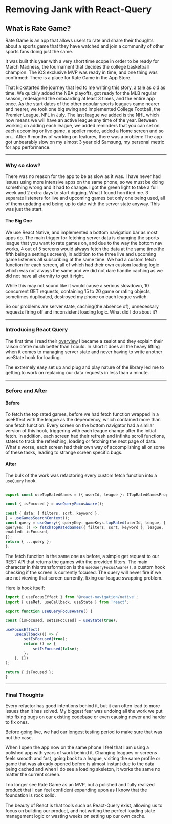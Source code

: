 # Removing Jank with React-Query

## **What is Rate Game?**

Rate Game is an app that allows users to rate and share their thoughts about a sports game that they have watched and join a community of other sports fans doing just the same.

It was built this year with a very short time scope in order to be ready for March Madness, the tournament that decides the college basketball champion. The iOS exclusive MVP was ready in time, and one thing was confirmed: There is a place for Rate Game in the App Store.

That kickstarted the journey that led to me writing this story, a tale as old as time. We quickly added the NBA playoffs, got ready for the MLB regular season, redesigned the onboarding at least 3 times, and the entire app once.
As the start dates of the other popular sports leagues came nearer and nearer, we took one big swing and implemented College Football, the Premier League, NFL in July. The last league we added is the NHL which  now means we will have an active league any time of the year.
Between working on adding each league, we added reminders that you can set on each upcoming or live game, a spoiler mode, added a Home screen and so on...
After 6 months of working on features, there was a problem: The app got unbearably slow on my almost 3 year old Samsung, my personal metric for app performance.

---

### **Why so slow?**

There was no reason for the app to be as slow as it was. I have never had issues using more intensive apps on the same phone, so we must be doing something wrong and it had to change.
I got the green light to take a full week and 2 extra days to start digging. What I found horrified me. 3 separate listeners for live and upcoming games but only one being used, all of them updating and being up to date with the server state anyway. This was just the start.

#### **The Big One**

We use React Native, and implemented a bottom navigation bar as most apps do. The main trigger for fetching server data is changing the sports league that you want to rate games on, and due to the way the bottom nav works, 4 out of 5 screens would always fetch the data at the same time(the fifth being a settings screen), in addition to the three live and upcoming game listeners all subscribing at the same time.
We had a custom fetch function for each screen, all of which had their own custom loading logic which was not always the same and we did not dare handle caching as we did not have all eternity to get it right.

While this may not sound like it would cause a serious slowdown, 10 concurrent GET requests, containing 15 to 20 game or rating objects, sometimes duplicated, destroyed my phone on each league switch.

So our problems are server state, caching(the absence of), unnecessary requests firing off and inconsistent loading logic.
What did I do about it?

---

### **Introducing React Query**

The first time I read their [overview](https://tanstack.com/query/latest/docs/framework/react/overview) I became a zealot and they explain their raison d'etre much better than I could. In short it does all the heavy lifting when it comes to managing server state and never having to write another useState hook for loading.

The extremely easy set up and plug and play nature of the library led me to getting to work on replacing our data requests in less than a minute.

---

### **Before and After**

#### **Before**

To fetch the top rated games, before we had fetch function wrapped in a useEffect with the league as the dependency, which contained more than one fetch function. Every screen on the bottom navigator had a similar version of this hook, triggering with each league change after the initial fetch.
In addition, each screen had their refresh and infinite scroll functions, states to track the refreshing, loading or fetching the next page of data. What's worse, each screen had their own way of accomplishing all or some of these tasks, leading to strange screen specific bugs.

#### **After**

The bulk of the work was refactoring every custom fetch function into a `useQuery` hook.

```typescript

export const useTopRatedGames = ({ userId, league }: ITopRatedGamesProps) => {

const { isFocused } = useQueryFocusAware();

const { data: { filters, sort, keyword },
} = useGamesSearchContext();
const query = useQuery({ queryKey: gameKeys.topRated(userId, league, { filters, sort, keyword }),
queryFn: () => fetchTopRatedGames({ filters, sort, keyword }, league, 'ratings.weightedRating.avg:desc', '10' ),
enabled: isFocused,
});
return { ...query };
};

```

The fetch function is the same one as before, a simple get request to our REST API that returns the games with the provided filters. The main character in this transformation is the `useQueryFocusAware()`, a custom hook checking if the screen is currently focused. The query will never fire if we are not viewing that screen currently, fixing our league swapping problem.

Here is hook itself:

```typescript
import { useFocusEffect } from '@react-navigation/native';
import { useRef, useCallback, useState } from 'react';

export function useQueryFocusAware() {

const [isFocused, setIsFocused] = useState(true);

useFocusEffect(
    useCallback(() => {
        setIsFocused(true);
        return () => {
            setIsFocused(false);
        };
    }, [])
);

return { isFocused };
}

```

---

### **Final Thoughts**

Every refactor has good intentions behind it, but it can often lead to more issues than it has solved. My biggest fear was undoing all the work we put into fixing bugs on our existing codebase or even causing newer and harder to fix ones.

Before going live, we had our longest testing period to make sure that was not the case.

When I open the app now on the same phone I feel that I am using a polished app with years of work behind it. Changing leagues or screens feels smooth and fast, going back to a league, visiting the same profile or game that was already opened before is almost instant due to the data being cached and when I do see a loading skeleton, it works the same no matter the current screen.

I no longer see Rate Game as an MVP, but a polished and fully realized product that I can feel confident expanding upon as I know that the foundation is rock solid.

The beauty of React is that tools such as React-Query exist, allowing us to focus on building our product, and not writing the perfect loading state management logic or wasting weeks on setting up our own cache.
